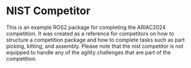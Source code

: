 # NIST Competitor

This is an example ROS2 package for completing the ARIAC2024 competition. It was created as a reference for competitors on how to structure a competition package and how to complete tasks such as part picking, kitting, and assembly. Please note that the nist competitor is not equipped to handle any of the agility challenges that are part of the competition. 
